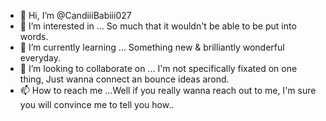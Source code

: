 - 👋 Hi, I’m @CandiiiBabiii027
- 👀 I’m interested in ... So much that it wouldn't be able to be put into words.
- 🌱 I’m currently learning ... Something new & brilliantly wonderful everyday.
- 💞️ I’m looking to collaborate on ... I'm not specifically fixated on one thing, Just wanna connect an bounce ideas arond.
- 📫 How to reach me ...Well if you really wanna reach out to me, I'm sure you will convince me to tell you how..

<!---
CandiiiBabiii027/CandiiiBabiii027 is a ✨ special ✨ repository because its `README.md` (this file) appears on your GitHub profile.
You can click the Preview link to take a look at your changes.
--->
